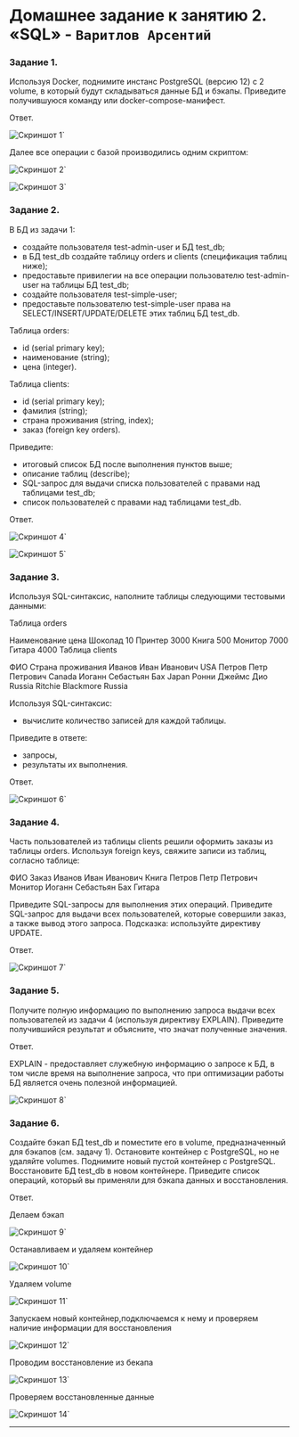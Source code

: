 # Домашнее задание к занятию 2. «SQL» - `Варитлов Арсентий`


### Задание 1.

Используя Docker, поднимите инстанс PostgreSQL (версию 12) c 2 volume, в который будут складываться данные БД и бэкапы.
Приведите получившуюся команду или docker-compose-манифест.

Ответ. 

![Скриншот 1](https://github.com/ArsentiyV/02-monitoring/blob/main/img/pgsql_0.jpg)`

Далее все операции с базой производились одним скриптом:

![Скриншот 2](https://github.com/ArsentiyV/02-monitoring/blob/main/img/pgsql_1_1.jpg)`

![Скриншот 3](https://github.com/ArsentiyV/02-monitoring/blob/main/img/pgsql_1_2.jpg)`


### Задание 2. 

В БД из задачи 1:

- создайте пользователя test-admin-user и БД test_db;
- в БД test_db создайте таблицу orders и clients (спeцификация таблиц ниже);
- предоставьте привилегии на все операции пользователю test-admin-user на таблицы 
  БД test_db;
- создайте пользователя test-simple-user;
- предоставьте пользователю test-simple-user права на SELECT/INSERT/UPDATE/DELETE 
  этих таблиц БД test_db.

Таблица orders:
- id (serial primary key);
- наименование (string);
- цена (integer).

Таблица clients:
- id (serial primary key);
- фамилия (string);
- страна проживания (string, index);
- заказ (foreign key orders).

Приведите:
- итоговый список БД после выполнения пунктов выше;
- описание таблиц (describe);
- SQL-запрос для выдачи списка пользователей с правами над таблицами test_db;
- список пользователей с правами над таблицами test_db.

Ответ.

![Скриншот 4](https://github.com/ArsentiyV/02-monitoring/blob/main/img/pgsql_2_1.jpg)`

![Скриншот 5](https://github.com/ArsentiyV/02-monitoring/blob/main/img/pgsql_2_2.jpg)`


### Задание 3.

Используя SQL-синтаксис, наполните таблицы следующими тестовыми данными:

Таблица orders

Наименование	цена
Шоколад	        10
Принтер	        3000
Книга	        500
Монитор	        7000
Гитара	        4000
Таблица         clients

ФИО	                Страна проживания
Иванов Иван Иванович	USA
Петров Петр Петрович	Canada
Иоганн Себастьян Бах	Japan
Ронни Джеймс Дио	Russia
Ritchie Blackmore	Russia

Используя SQL-синтаксис:
- вычислите количество записей для каждой таблицы.

 Приведите в ответе:
- запросы,
- результаты их выполнения.

Ответ.

![Скриншот 6](https://github.com/ArsentiyV/02-monitoring/blob/main/img/pgsql_3_1.jpg)`

### Задание 4.

Часть пользователей из таблицы clients решили оформить заказы из таблицы orders.
Используя foreign keys, свяжите записи из таблиц, согласно таблице:

ФИО	                Заказ
Иванов Иван Иванович	Книга
Петров Петр Петрович	Монитор
Иоганн Себастьян Бах	Гитара

Приведите SQL-запросы для выполнения этих операций.
Приведите SQL-запрос для выдачи всех пользователей, которые совершили заказ, а 
также вывод этого запроса.
Подсказка: используйте директиву UPDATE.

Ответ.

![Скриншот 7](https://github.com/ArsentiyV/02-monitoring/blob/main/img/pgsql_4_1.jpg)`


### Задание 5.

Получите полную информацию по выполнению запроса выдачи всех пользователей из 
задачи 4 (используя директиву EXPLAIN).
Приведите получившийся результат и объясните, что значат полученные значения.

Ответ.

EXPLAIN - предоставляет служебную информацию о запросе к БД, в том числе время на 
выполнение запроса, что при оптимизации работы БД является очень полезной информацией.

![Скриншот 8](https://github.com/ArsentiyV/02-monitoring/blob/main/img/pgsql_5_1.jpg)`

### Задание 6.

Создайте бэкап БД test_db и поместите его в volume, предназначенный для бэкапов
(см. задачу 1).
Остановите контейнер с PostgreSQL, но не удаляйте volumes.
Поднимите новый пустой контейнер с PostgreSQL.
Восстановите БД test_db в новом контейнере.
Приведите список операций, который вы применяли для бэкапа данных и восстановления.

Ответ. 

Делаем бэкап

![Скриншот 9](https://github.com/ArsentiyV/02-monitoring/blob/main/img/pgsql_6_1.jpg)`

Останавливаем и удаляем контейнер

![Скриншот 10](https://github.com/ArsentiyV/02-monitoring/blob/main/img/pgsql_6_2.jpg)`

Удаляем volume

![Скриншот 11](https://github.com/ArsentiyV/02-monitoring/blob/main/img/pgsql_6_3.jpg)`

Запускаем новый контейнер,подключаемся к нему и проверяем наличие информации для восстановления

![Скриншот 12](https://github.com/ArsentiyV/02-monitoring/blob/main/img/pgsql_6_4.jpg)`

Проводим восстановление из бекапа

![Скриншот 13](https://github.com/ArsentiyV/02-monitoring/blob/main/img/pgsql_6_5.jpg)`

Проверяем восстановленные данные

![Скриншот 14](https://github.com/ArsentiyV/02-monitoring/blob/main/img/pgsql_6_6.jpg)`


---
